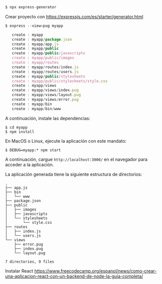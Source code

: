 ```javascript
$ npx express-generator
```

Crear proyecto con https://expressjs.com/es/starter/generator.html

```javascript
$ express --view=pug myapp

   create : myapp
   create : myapp/package.json
   create : myapp/app.js
   create : myapp/public
   create : myapp/public/javascripts
   create : myapp/public/images
   create : myapp/routes
   create : myapp/routes/index.js
   create : myapp/routes/users.js
   create : myapp/public/stylesheets
   create : myapp/public/stylesheets/style.css
   create : myapp/views
   create : myapp/views/index.pug
   create : myapp/views/layout.pug
   create : myapp/views/error.pug
   create : myapp/bin
   create : myapp/bin/www
```
A continuación, instale las dependencias:

```console
$ cd myapp
$ npm install
```
En MacOS o Linux, ejecute la aplicación con este mandato:

```console
$ DEBUG=myapp:* npm start
```
A continuación, cargue `http://localhost:3000/` en el navegador para acceder a la aplicación.

La aplicación generada tiene la siguiente estructura de directorios:

```console
.
├── app.js
├── bin
│   └── www
├── package.json
├── public
│   ├── images
│   ├── javascripts
│   └── stylesheets
│       └── style.css
├── routes
│   ├── index.js
│   └── users.js
└── views
    ├── error.pug
    ├── index.pug
    └── layout.pug

7 directories, 9 files
```
Instalar React
https://www.freecodecamp.org/espanol/news/como-crear-una-aplicacion-react-con-un-backend-de-node-la-guia-completa/

